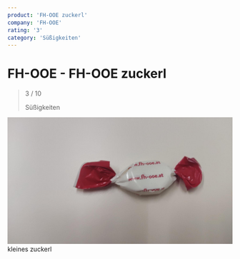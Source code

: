 ```yaml
---
product: 'FH-OOE zuckerl'
company: 'FH-OOE'
rating: '3'
category: 'Süßigkeiten'
---
```


# FH-OOE - FH-OOE zuckerl
>
> 3 / 10
>
> Süßigkeiten

![FH-OOE zuckerl](./assets/fh-ooe-fh-ooe-zuckerl-72edbaab-fd48-44b3-a70d-68f628c15b9b.jpg)
kleines zuckerl

